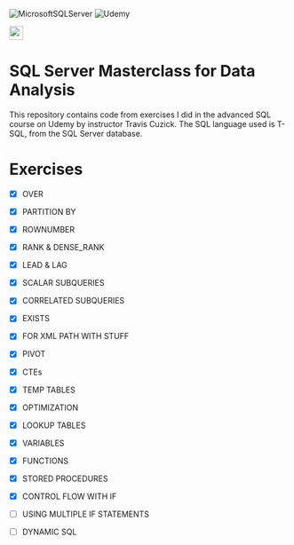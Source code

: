 ![MicrosoftSQLServer](https://img.shields.io/badge/Microsoft%20SQL%20Sever-CC2927?style=for-the-badge&logo=microsoft%20sql%20server&logoColor=white)
![Udemy](https://img.shields.io/badge/Udemy-EC5252?style=for-the-badge&logo=Udemy&logoColor=white)


<img src="https://upload.wikimedia.org/wikipedia/commons/1/13/United-kingdom_flag_icon_round.svg" width=25 height=25/> 

# SQL Server Masterclass for Data Analysis
This repository contains code from exercises I did in the advanced SQL course on Udemy by instructor Travis Cuzick. The SQL language used is T-SQL, from the SQL Server database.

# Exercises

- [x] OVER
- [x] PARTITION BY
- [x] ROWNUMBER
- [x] RANK & DENSE_RANK
- [x] LEAD & LAG
- [x] SCALAR SUBQUERIES
- [x] CORRELATED SUBQUERIES
- [x] EXISTS
- [x] FOR XML PATH WITH STUFF
- [x] PIVOT
- [x] CTEs
- [x] TEMP TABLES
- [x] OPTIMIZATION
- [x] LOOKUP TABLES
- [x] VARIABLES
- [x] FUNCTIONS
- [x] STORED PROCEDURES
- [x] CONTROL FLOW WITH IF
- [ ] USING MULTIPLE IF STATEMENTS
- [ ] DYNAMIC SQL





